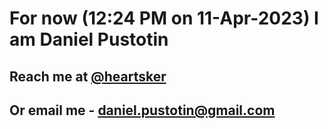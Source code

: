 # For now (12:24 PM on 11-Apr-2023) I am Daniel Pustotin
## Reach me at [@heartsker](https://t.me/heartsker)
## Or email me - daniel.pustotin@gmail.com
